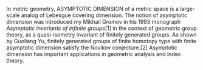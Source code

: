 In metric geometry, ASYMPTOTIC DIMENSION of a metric space is a large-scale analog of Lebesgue covering dimension. The notion of asymptotic dimension was introduced my Mikhail Gromov in his 1993 monograph _Asymptotic invariants of infinite groups_[1] in the context of geometric group theory, as a quasi-isometry invariant of finitely generated groups. As shown by Guoliang Yu, finitely generated groups of finite homotopy type with finite asymptotic dimension satisfy the Novikov conjecture.[2] Asymptotic dimension has important applications in geometric analysis and index theory.
